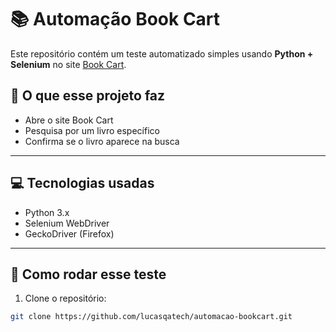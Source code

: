 # 📚 Automação Book Cart

Este repositório contém um teste automatizado simples usando **Python + Selenium** no site [Book Cart](https://bookcart.azurewebsites.net).

## 🚀 O que esse projeto faz

- Abre o site Book Cart
- Pesquisa por um livro específico
- Confirma se o livro aparece na busca

---

## 💻 Tecnologias usadas

- Python 3.x
- Selenium WebDriver
- GeckoDriver (Firefox)

---

## 📝 Como rodar esse teste

1. Clone o repositório:

```bash
git clone https://github.com/lucasqatech/automacao-bookcart.git
